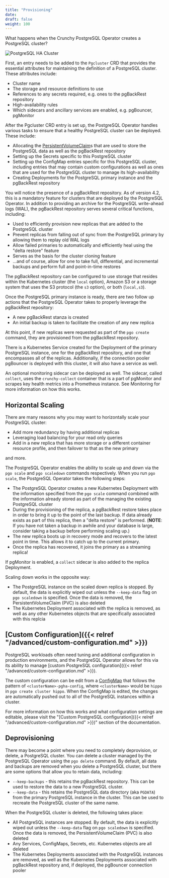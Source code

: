 ```yaml
---
title: "Provisioning"
date:
draft: false
weight: 100
---
```


What happens when the Crunchy PostgreSQL Operator creates a PostgreSQL cluster?

![PostgreSQL HA Cluster](/images/postgresql-cluster-ha-s3.png)

First, an entry needs to be added to the `Pgcluster` CRD that provides the
essential attributes for maintaining the definition of a PostgreSQL cluster.
These attributes include:

- Cluster name
- The storage and resource definitions to use
- References to any secrets required, e.g. ones to the pgBackRest repository
- High-availability rules
- Which sidecars and ancillary services are enabled, e.g. pgBouncer, pgMonitor

After the Pgcluster CRD entry is set up, the PostgreSQL Operator handles various
tasks to ensure that a healthy PostgreSQL cluster can be deployed. These
include:

- Allocating the [PersistentVolumeClaim](https://kubernetes.io/docs/concepts/storage/persistent-volumes/#persistentvolumeclaims)s
that are used to store the PostgreSQL data as well as the pgBackRest repository
- Setting up the Secrets specific to this PostgreSQL cluster
- Setting up the ConfigMap entries specific for this PostgreSQL cluster,
including entries that may contain custom configurations as well as ones that
are used for the PostgreSQL cluster to manage its high-availability
- Creating Deployments for the PostgreSQL primary instance and the pgBackRest
repository

You will notice the presence of a pgBackRest repository. As of version 4.2, this
is a mandatory feature for clusters that are deployed by the PostgreSQL
Operator. In addition to providing an archive for the PostgreSQL write-ahead
logs (WAL), the pgBackRest repository serves several critical functions,
including:

- Used to efficiently provision new replicas that are added to the PostgreSQL
cluster
- Prevent replicas from falling out of sync from the PostgreSQL primary by
allowing them to replay old WAL logs
- Allow failed primaries to automatically and efficiently heal using the
"delta restore" feature
- Serves as the basis for the cluster cloning feature
- ...and of course, allow for one to take full, differential, and incremental
backups and perform full and point-in-time restores

The pgBackRest repository can be configured to use storage that resides within
the Kubernetes cluster (the `local` option), Amazon S3 or a storage system that
uses the S3 protocol (the `s3` option), or both (`local,s3`).

Once the PostgreSQL primary instance is ready, there are two follow up actions
that the PostgreSQL Operator takes to properly leverage the pgBackRest
repository:

- A new pgBackRest stanza is created
- An initial backup is taken to facilitate the creation of any new replica

At this point, if new replicas were requested as part of the `pgo create`
command, they are provisioned from the pgBackRest repository.

There is a Kubernetes Service created for the Deployment of the primary
PostgreSQL instance, one for the pgBackRest repository, and one that encompasses
all of the replicas. Additionally, if the connection pooler pgBouncer is
deployed with this cluster, it will also have a service as well.

An optional monitoring sidecar can be deployed as well. The sidecar, called
`collect`, uses the `crunchy-collect` container that is a part of pgMonitor and
scrapes key health metrics into a Prometheus instance. See Monitoring for more
information on how this works.

## Horizontal Scaling

There are many reasons why you may want to horizontally scale your PostgreSQL
cluster:

- Add more redundancy by having additional replicas
- Leveraging load balancing for your read only queries
- Add in a new replica that has more storage or a different container resource
profile, and then failover to that as the new primary

and more.

The PostgreSQL Operator enables the ability to scale up and down via the
`pgo scale` and `pgo scaledown` commands respectively. When you run `pgo scale`,
the PostgreSQL Operator takes the following steps:

- The PostgreSQL Operator creates a new Kubernetes Deployment with the
information specified from the `pgo scale` command combined with the information
already stored as part of the managing the existing PostgreSQL cluster
- During the provisioning of the replica, a pgBackRest restore takes place in
order to bring it up to the point of the last backup. If data already exists
as part of this replica, then a "delta restore" is performed. (**NOTE**: If you
have not taken a backup in awhile and your database is large, consider taking a
backup before performing scaling up.)
- The new replica boots up in recovery mode and recovers to the latest point in
time. This allows it to catch up to the current primary.
- Once the replica has recovered, it joins the primary as a streaming replica!

If pgMonitor is enabled, a `collect` sidecar is also added to the replica
Deployment.

Scaling down works in the opposite way:

- The PostgreSQL instance on the scaled down replica is stopped. By default, the
data is explicitly wiped out unless the `--keep-data` flag on `pgo scaledown` is
specified. Once the data is removed, the PersistentVolumeClaim (PVC) is also
deleted
- The Kubernetes Deployment associated with the replica is removed, as well as
any other Kubernetes objects that are specifically associated with this replcia

## [Custom Configuration]({{< relref "/advanced/custom-configuration.md" >}})

PostgreSQL workloads often need tuning and additional configuration in production
environments, and the PostgreSQL Operator allows for this via its ability to
manage [custom PostgreSQL configuration]({{< relref "/advanced/custom-configuration.md" >}}).

The custom configuration can be edit from a [ConfigMap](https://kubernetes.io/docs/concepts/configuration/configmap/)
that follows the pattern of `<clusterName>-pgha-config`, where `<clusterName>`
would be `hippo` in `pgo create cluster hippo`. When the ConfigMap is edited,
the changes are automatically pushed out to all of the PostgreSQL instances
within a cluster.

For more information on how this works and what configuration settings are
editable, please visit the "[Custom PostgreSQL configuration]({{< relref "/advanced/custom-configuration.md" >}})"
section of the documentation.

## Deprovisioning

There may become a point where you need to completely deprovision, or delete, a
PostgreSQL cluster. You can delete a cluster managed by the PostgreSQL Operator
using the `pgo delete` command. By default, all data and backups are removed
when you delete a PostgreSQL cluster, but there are some options that allow you
to retain data, including:

- `--keep-backups` - this retains the pgBackRest repository. This can be used to
restore the data to a new PostgreSQL cluster.
- `--keep-data` - this retains the PostgreSQL data directory (aka `PGDATA`) from
the primary PostgreSQL instance in the cluster. This can be used to recreate the
PostgreSQL cluster of the same name.

When the PostgreSQL cluster is deleted, the following takes place:

- All PostgreSQL instances are stopped. By default, the data is explicitly wiped
out unless the `--keep-data` flag on `pgo scaledown` is specified. Once the data
is removed, the PersistentVolumeClaim (PVC) is also deleted
- Any Services, ConfigMaps, Secrets, etc. Kubernetes objects are all deleted
- The Kubernetes Deployments associated with the PostgreSQL instances are
removed, as well as the Kubernetes Deployments associated with pgBackRest
repository and, if deployed, the pgBouncer connection pooler
